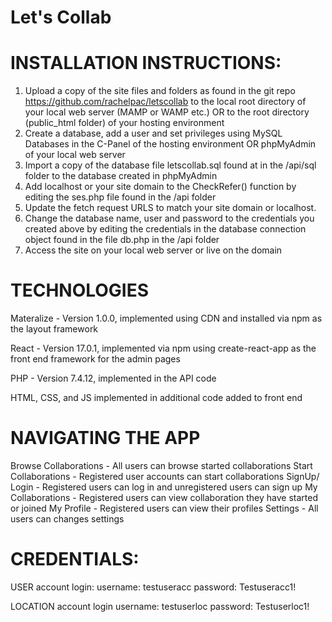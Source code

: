 # Let's Collab

# INSTALLATION INSTRUCTIONS:

1. Upload a copy of the site files and folders as found in the git repo https://github.com/rachelpac/letscollab to the local root directory of your local web server (MAMP or WAMP etc.) OR to the root directory (public_html folder) of your hosting environment
2.	Create a database, add a user and set privileges using MySQL Databases in the C-Panel of the hosting environment OR phpMyAdmin of your local web server
3.	Import a copy of the database file letscollab.sql found at in the /api/sql folder to the database created in  phpMyAdmin
4.	Add localhost or your site domain to the CheckRefer() function by editing the ses.php file found in the /api folder 
5. Update the fetch request URLS to match your site domain or localhost. 
6.	Change the database name, user and password to the credentials you created above by editing the credentials in the database connection object found in the file db.php in the /api folder 
7.	Access the site on your local web server or live on the domain

# TECHNOLOGIES

Materalize - Version 1.0.0, implemented using CDN and installed via npm as the layout framework

React - Version 17.0.1, implemented via npm using create-react-app as the front end framework for the admin pages

PHP - Version 7.4.12, implemented in the API code
 
HTML, CSS, and JS implemented in additional code added to front end 

# NAVIGATING THE APP 
Browse Collaborations - All users can browse started collaborations 
Start Collaborations - Registered user accounts can start collaborations
SignUp/ Login - Registered users can log in and unregistered users can sign up 
My Collaborations - Registered users can view collaboration they have started or joined
My Profile - Registered users can view their profiles
Settings - All users can changes settings 

# CREDENTIALS:

USER account login:
username: testuseracc
password: Testuseracc1!

LOCATION account login
username: testuserloc
password: Testuserloc1!

